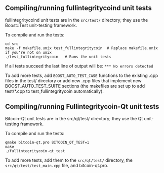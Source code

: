 Compiling/running fullintegritycoind unit tests
------------------------------------

fullintegritycoind unit tests are in the `src/test/` directory; they
use the Boost::Test unit-testing framework.

To compile and run the tests:

	cd src
	make -f makefile.unix test_fullintegritycoin  # Replace makefile.unix if you're not on unix
	./test_fullintegritycoin   # Runs the unit tests

If all tests succeed the last line of output will be:
`*** No errors detected`

To add more tests, add `BOOST_AUTO_TEST_CASE` functions to the existing
.cpp files in the test/ directory or add new .cpp files that
implement new BOOST_AUTO_TEST_SUITE sections (the makefiles are
set up to add test/*.cpp to test_fullintegritycoin automatically).


Compiling/running Fullintegritycoin-Qt unit tests
---------------------------------------

Bitcoin-Qt unit tests are in the src/qt/test/ directory; they
use the Qt unit-testing framework.

To compile and run the tests:

	qmake bitcoin-qt.pro BITCOIN_QT_TEST=1
	make
	./fullintegritycoin-qt_test

To add more tests, add them to the `src/qt/test/` directory,
the `src/qt/test/test_main.cpp` file, and bitcoin-qt.pro.
